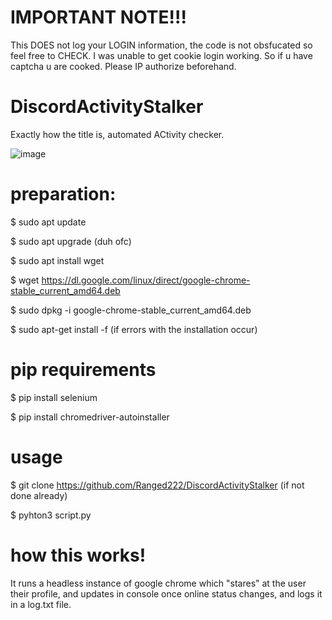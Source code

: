# IMPORTANT NOTE!!!
This DOES not log your LOGIN information, the code is not obsfucated so feel free to CHECK.
I was unable to get cookie login working. So if u have captcha u are cooked.
Please IP authorize beforehand.

# DiscordActivityStalker
Exactly how the title is, automated ACtivity checker.

![image](https://github.com/Ranged222/DiscordActivityStalker/assets/56038167/c6582683-6c1a-4ac8-981c-ab4b56fe7717)


# preparation:
$ sudo apt update

$ sudo apt upgrade
(duh ofc)

$ sudo apt install wget

$ wget https://dl.google.com/linux/direct/google-chrome-stable_current_amd64.deb

$ sudo dpkg -i google-chrome-stable_current_amd64.deb

$ sudo apt-get install -f (if errors with the installation occur)

# pip requirements

$ pip install selenium

$ pip install chromedriver-autoinstaller

# usage
$ git clone https://github.com/Ranged222/DiscordActivityStalker (if not done already)

$ pyhton3 script.py

# how this works!
It runs a headless instance of google chrome which "stares" at the user their profile, and updates in console once online status changes, and logs it in a log.txt file.

